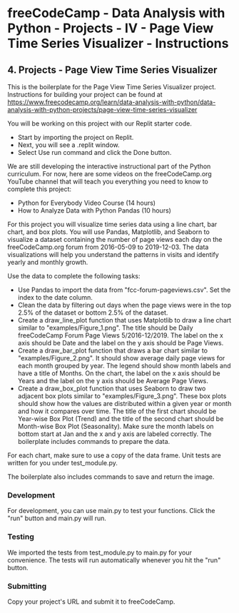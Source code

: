 # freeCodeCamp - Data Analysis with Python - Projects - IV - Page View Time Series Visualizer - Instructions


## 4. Projects - Page View Time Series Visualizer

This is the boilerplate for the Page View Time Series Visualizer project. Instructions for building your project can be found at https://www.freecodecamp.org/learn/data-analysis-with-python/data-analysis-with-python-projects/page-view-time-series-visualizer

You will be working on this project with our Replit starter code.

  *  Start by importing the project on Replit.
  *  Next, you will see a .replit window.
  *  Select Use run command and click the Done button.

We are still developing the interactive instructional part of the Python curriculum. For now, here are some videos on the freeCodeCamp.org YouTube channel that will teach you everything you need to know to complete this project:

  *  Python for Everybody Video Course (14 hours)
  *  How to Analyze Data with Python Pandas (10 hours)

For this project you will visualize time series data using a line chart, bar chart, and box plots. You will use Pandas, Matplotlib, and Seaborn to visualize a dataset containing the number of page views each day on the freeCodeCamp.org forum from 2016-05-09 to 2019-12-03. The data visualizations will help you understand the patterns in visits and identify yearly and monthly growth.

Use the data to complete the following tasks:

  *  Use Pandas to import the data from "fcc-forum-pageviews.csv". Set the index to the date column.
  *  Clean the data by filtering out days when the page views were in the top 2.5% of the dataset or bottom 2.5% of the dataset.
  *  Create a draw_line_plot function that uses Matplotlib to draw a line chart similar to "examples/Figure_1.png". The title should be Daily freeCodeCamp Forum Page Views 5/2016-12/2019. The label on the x axis should be Date and the label on the y axis should be Page Views.
  *  Create a draw_bar_plot function that draws a bar chart similar to "examples/Figure_2.png". It should show average daily page views for each month grouped by year. The legend should show month labels and have a title of Months. On the chart, the label on the x axis should be Years and the label on the y axis should be Average Page Views.
  *  Create a draw_box_plot function that uses Seaborn to draw two adjacent box plots similar to "examples/Figure_3.png". These box plots should show how the values are distributed within a given year or month and how it compares over time. The title of the first chart should be Year-wise Box Plot (Trend) and the title of the second chart should be Month-wise Box Plot (Seasonality). Make sure the month labels on bottom start at Jan and the x and y axis are labeled correctly. The boilerplate includes commands to prepare the data.

For each chart, make sure to use a copy of the data frame. Unit tests are written for you under test_module.py.

The boilerplate also includes commands to save and return the image.

### Development

For development, you can use main.py to test your functions. Click the "run" button and main.py will run.

### Testing

We imported the tests from test_module.py to main.py for your convenience. The tests will run automatically whenever you hit the "run" button.

### Submitting

Copy your project's URL and submit it to freeCodeCamp.
